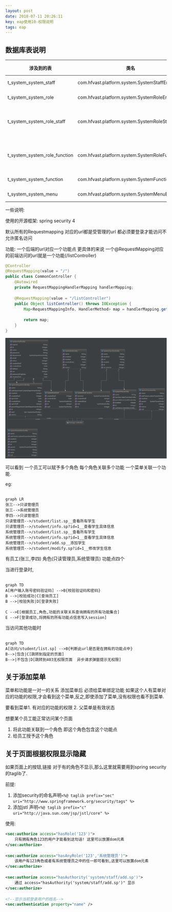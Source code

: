 ```yaml
---
layout: post
date: 2018-07-11 20:26:11
key: eap使用10-权限说明
tags: eap
---
```


## 数据库表说明

| 涉及到的表                    | 类名                                            | 描述       |
| ----------------------------- | ----------------------------------------------- | ---------- |
| t_system_system_staff         | com.hfvast.platform.system.SystemStaffEntity    | 员工       |
| t_system_system_role          | com.hfvast.platform.system.SystemRoleEntity     | 角色       |
| t_system_system_role_staff    | com.hfvast.platform.system.SystemRoleStaff      | 角色对员工 |
| t_system_system_role_function | com.hfvast.platform.system.SystemRoleFunction   | 角色对功能 |
| t_system_system_function      | com.hfvast.platform.system.SystemFunctionEntity | 功能       |
| t_system_system_menu          | com.hfvast.platform.system.SystemMenuEntity     | 菜单       |

一些说明:

使用的开源框架: spring security 4

默认所有的Requestmapping 对应的url都是受管理的url 都必须要登录才能访问不允许匿名访问

功能: 一个后端的url对应一个功能点 更具体的来说 一个@RequestMapping对应的前端访问的url就是一个功能(/listController)

```java
@Controller
@RequestMapping(value = "/")
public class CommonController {
    @Autowired
    private RequestMappingHandlerMapping handlerMapping;
    
    @RequestMapping(value = "/listController")
    public Object listController() throws IOException {
        Map<RequestMappingInfo, HandlerMethod> map = handlerMapping.getHandlerMethods();

        return map;
    }
}
```



![1531311898735](/images/authority/1531311898735.png)





可以看到 一个员工可以赋予多个角色  每个角色关联多个功能  一个菜单关联一个功能.



eg:

```mermaid

graph LR
张三-->只读管理员
张三-->系统管理员
李四-->只读管理员
只读管理员-->/student/list.sp__查看所有学生
只读管理员-->/student/info.sp?id=1__查看学生具体信息
系统管理员-->/student/list.sp__查看所有学生
系统管理员-->/student/info.sp?id=1__查看学生具体信息
系统管理员-->/student/add.sp__添加学生
系统管理员-->/student/modify.sp?id=1__修改学生信息

```



有员工(张三,李四) 角色(只读管理员,系统管理员) 功能点四个

当进行登录时,

```mermaid

graph TD
A[用户输入账号密码验证码] -->B{校验验证码和密码}
B -->|校验成功|C[查询员工]
B -->|校验失败|D[登录失败]

C -->E[根据员工,角色,功能的关联关系查询拥有的所有功能集合]
E -->F[登录成功,将拥有的所有功能点信息写入session]
```

当访问其他功能时

```mermaid

graph TD
A[访问/student/list.sp] -->B{判断此url是否是在拥有的功能点中}
B-->|包含|C[跳转到指定的页面]
B-->|不包含|D[跳转到403无权限页面  异步请求弹窗提示无权限]
```

## 关于添加菜单

菜单和功能是一对一的关系 添加菜单后 必须给菜单绑定功能 如果这个人有菜单对应的功能的权限,才会看到这个菜单,反之,即使添加了菜单,没有权限也看不到菜单.

要看到菜单1. 有对应的功能的权限 2. 父菜单是有效状态



想要某个员工能正常访问某个页面   

1. 将此功能关联到一个角色 即这个角色包含这个功能点
2. 给员工授予这个角色



## 关于页面根据权限显示隐藏

如果页面上的按钮,链接 对于有的角色不显示,那么这里就需要用到spring security 的taglib了.


前提:
1. 添加security的命名声明`<%@ taglib prefix="sec" uri="http://www.springframework.org/security/tags" %>`
2. 添加jstl 声明`<%@ taglib prefix="c" uri="http://java.sun.com/jsp/jstl/core" %>`

使用:
```xml
<sec:authorize access="hasRole('123')">
    只有拥有角色123的用户才能看到这句话! 这里可以放置dom元素
</sec:authorize>

<sec:authorize access="hasAnyRole('123','系统管理员')">
    该用户有123角色或者有系统管理员之中的任一即可看到,这里可以放置dom元素
</sec:authorize>

<sec:authorize access="hasAuthority('system/staff/add.sp')">
    通过 access="hasAuthority('system/staff/add.sp')" 显示
</sec:authorize>

<!--显示当前登录用户的姓名-->
<sec:authentication property="name" />

```










